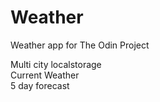 # Weather 

Weather app for The Odin Project

Multi city localstorage  
Current Weather  
5 day forecast  
